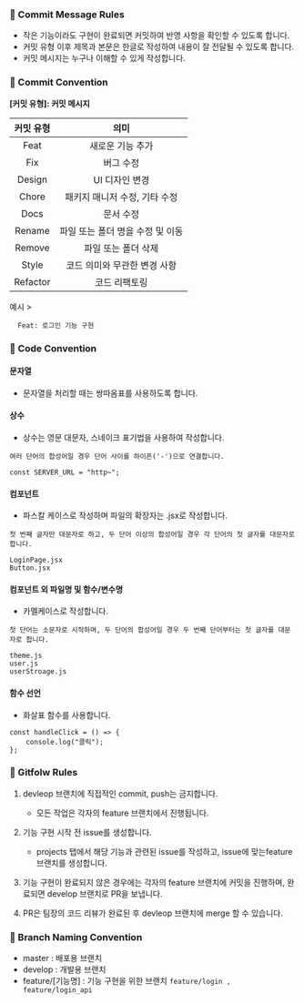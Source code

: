 ### 📢 Commit Message Rules

- 작은 기능이라도 구현이 완료되면 커밋하여 반영 사항을 확인할 수 있도록 합니다.
- 커밋 유형 이후 제목과 본문은 한글로 작성하여 내용이 잘 전달될 수 있도록 합니다.
- 커밋 메시지는 누구나 이해할 수 있게 작성합니다.

### 📌 Commit Convention

**[커밋 유형]: 커밋 메시지**

| 커밋 유형 |                       의미                        |
| :-------: | :-----------------------------------------------: |
|   Feat    |             새로운 기능 추가                       |
|    Fix    |                 버그 수정                          |
|   Design   |                UI 디자인 변경                     |
|   Chore   |           패키지 매니저 수정, 기타 수정             |
|   Docs    |                 문서 수정                          |
|  Rename   |         파일 또는 폴더 명을 수정 및 이동            |
|  Remove   |            파일 또는 폴더 삭제                     |
|   Style   |          코드 의미와 무관한 변경 사항               |
| Refactor  |               코드 리팩토링                        |

예시 >

```
  Feat: 로그인 기능 구현 
```

### 📌 Code Convention
#### 문자열
- 문자열을 처리할 때는 쌍따옴표를 사용하도록 합니다.

#### 상수
- 상수는 영문 대문자, 스네이크 표기법을 사용하여 작성합니다.
```
여러 단어의 합성어일 경우 단어 사이를 하이픈('-')으로 연결합니다.

const SERVER_URL = "http~"; 
```

#### 컴포넌트
- 파스칼 케이스로 작성하며 파일의 확장자는 .jsx로 작성합니다.
```
첫 번째 글자만 대문자로 하고, 두 단어 이상의 합성어일 경우 각 단어의 첫 글자를 대문자로 합니다.

LoginPage.jsx
Button.jsx
```

#### 컴포넌트 외 파일명 및 함수/변수명
- 카멜케이스로 작성합니다.
```
첫 단어는 소문자로 시작하며, 두 단어의 합성어일 경우 두 번째 단어부터는 첫 글자를 대문자로 합니다.

theme.js
user.js
userStroage.js
```

#### 함수 선언
- 화살표 함수를 사용합니다.
```
const handleClick = () => {
    console.log("클릭");
};
```

### 📌 Gitfolw Rules
1. devleop 브랜치에 직접적인 commit, push는 금지합니다.
   - 모든 작업은 각자의 feature 브랜치에서 진행됩니다.
     
2. 기능 구현 시작 전 issue를 생성합니다.
   - projects 탭에서 해당 기능과 관련된 issue를 작성하고, issue에 맞는feature 브랜치를 생성합니다.
  
3. 기능 구현이 완료되지 않은 경우에는 각자의 feature 브랜치에 커밋을 진행하며, 완료되면 develop 브랜치로 PR을 보냅니다.
  
4. PR은 팀장의 코드 리뷰가 완료된 후 devleop 브랜치에 merge 할 수 있습니다.  

### 📌 Branch Naming Convention
- master : 배포용 브랜치
- develop : 개발용 브랜치
- feature/[기능명] : 기능 구현을 위한 브랜치  ``` feature/login , feature/login_api ```

  
